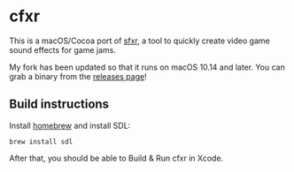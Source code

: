 # cfxr

This is a macOS/Cocoa port of [sfxr](http://www.drpetter.se/project_sfxr.html), a tool to quickly create video game sound effects for game jams.

My fork has been updated so that it runs on macOS 10.14 and later. You can grab a binary from the [releases page](https://github.com/mbernson/cfxr/releases)!

## Build instructions

Install [homebrew](https://brew.sh) and install SDL:

```
brew install sdl
```

After that, you should be able to Build & Run cfxr in Xcode.